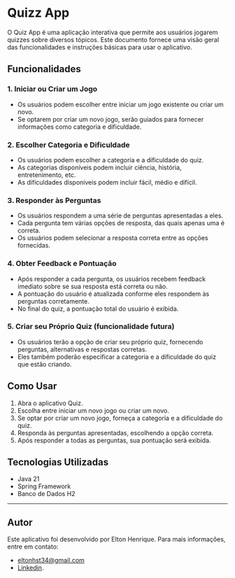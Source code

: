 # Quizz App

O Quiz App é uma aplicação interativa que permite aos usuários jogarem quizzes sobre diversos tópicos. Este documento fornece uma visão geral das funcionalidades e instruções básicas para usar o aplicativo.

## Funcionalidades

### 1. Iniciar ou Criar um Jogo
- Os usuários podem escolher entre iniciar um jogo existente ou criar um novo.
- Se optarem por criar um novo jogo, serão guiados para fornecer informações como categoria e dificuldade.

### 2. Escolher Categoria e Dificuldade
- Os usuários podem escolher a categoria e a dificuldade do quiz.
- As categorias disponíveis podem incluir ciência, história, entretenimento, etc.
- As dificuldades disponíveis podem incluir fácil, médio e difícil.

### 3. Responder às Perguntas
- Os usuários respondem a uma série de perguntas apresentadas a eles.
- Cada pergunta tem várias opções de resposta, das quais apenas uma é correta.
- Os usuários podem selecionar a resposta correta entre as opções fornecidas.

### 4. Obter Feedback e Pontuação
- Após responder a cada pergunta, os usuários recebem feedback imediato sobre se sua resposta está correta ou não.
- A pontuação do usuário é atualizada conforme eles respondem às perguntas corretamente.
- No final do quiz, a pontuação total do usuário é exibida.

### 5. Criar seu Próprio Quiz (funcionalidade futura)
- Os usuários terão a opção de criar seu próprio quiz, fornecendo perguntas, alternativas e respostas corretas.
- Eles também poderão especificar a categoria e a dificuldade do quiz que estão criando.

## Como Usar

1. Abra o aplicativo Quiz.
2. Escolha entre iniciar um novo jogo ou criar um novo.
3. Se optar por criar um novo jogo, forneça a categoria e a dificuldade do quiz.
4. Responda às perguntas apresentadas, escolhendo a opção correta.
5. Após responder a todas as perguntas, sua pontuação será exibida.

## Tecnologias Utilizadas

- Java 21
- Spring Framework
- Banco de Dados H2

---

## Autor

Este aplicativo foi desenvolvido por Elton Henrique.
Para mais informações, entre em contato:
- eltonhst34@gmail.com
- [Linkedin](https://www.linkedin.com/in/elton-henrique/).

